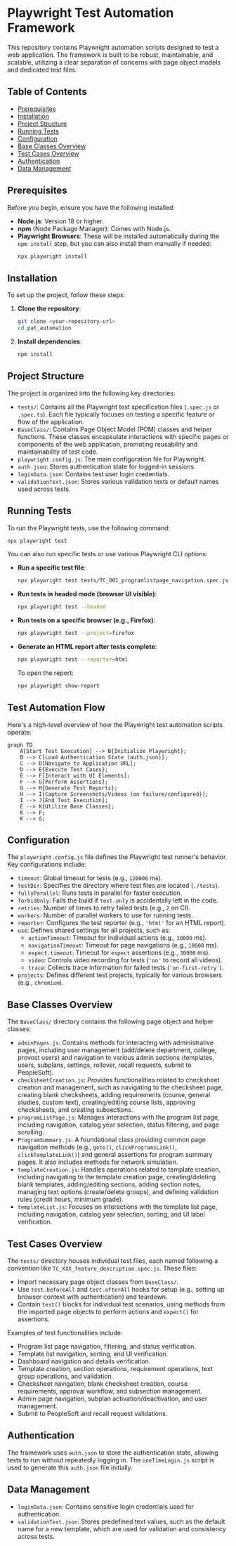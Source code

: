 # Playwright Test Automation Framework

This repository contains Playwright automation scripts designed to test a web application. The framework is built to be robust, maintainable, and scalable, utilizing a clear separation of concerns with page object models and dedicated test files.

## Table of Contents

*   [Prerequisites](#prerequisites)
*   [Installation](#installation)
*   [Project Structure](#project-structure)
*   [Running Tests](#running-tests)
*   [Configuration](#configuration)
*   [Base Classes Overview](#base-classes-overview)
*   [Test Cases Overview](#test-cases-overview)
*   [Authentication](#authentication)
*   [Data Management](#data-management)

## Prerequisites

Before you begin, ensure you have the following installed:

*   **Node.js**: Version 18 or higher.
*   **npm** (Node Package Manager): Comes with Node.js.
*   **Playwright Browsers**: These will be installed automatically during the `npm install` step, but you can also install them manually if needed:
    ```bash
    npx playwright install
    ```

## Installation

To set up the project, follow these steps:

1.  **Clone the repository**:
    ```bash
    git clone <your-repository-url>
    cd pat_automation
    ```
2.  **Install dependencies**:
    ```bash
    npm install
    ```

## Project Structure

The project is organized into the following key directories:

*   `tests/`: Contains all the Playwright test specification files (`.spec.js` or `.spec.ts`). Each file typically focuses on testing a specific feature or flow of the application.
*   `BaseClass/`: Contains Page Object Model (POM) classes and helper functions. These classes encapsulate interactions with specific pages or components of the web application, promoting reusability and maintainability of test code.
*   `playwright.config.js`: The main configuration file for Playwright.
*   `auth.json`: Stores authentication state for logged-in sessions.
*   `loginData.json`: Contains test user login credentials.
*   `validationText.json`: Stores various validation texts or default names used across tests.

## Running Tests

To run the Playwright tests, use the following command:

```bash
npx playwright test
```

You can also run specific tests or use various Playwright CLI options:

*   **Run a specific test file**:
    ```bash
    npx playwright test tests/TC_001_programlistpage_navigation.spec.js
    ```
*   **Run tests in headed mode (browser UI visible)**:
    ```bash
    npx playwright test --headed
    ```
*   **Run tests on a specific browser (e.g., Firefox)**:
    ```bash
    npx playwright test --project=firefox
    ```
*   **Generate an HTML report after tests complete**:
    ```bash
    npx playwright test --reporter=html
    ```
    To open the report:
    ```bash
    npx playwright show-report
    ```

## Test Automation Flow

Here's a high-level overview of how the Playwright test automation scripts operate:

```mermaid
graph TD
    A[Start Test Execution] --> B{Initialize Playwright};
    B --> C[Load Authentication State (auth.json)];
    C --> D[Navigate to Application URL];
    D --> E{Execute Test Cases};
    E --> F[Interact with UI Elements];
    F --> G[Perform Assertions];
    G --> H{Generate Test Reports};
    H --> I[Capture Screenshots/Videos (on failure/configured)];
    I --> J[End Test Execution];
    E --> K{Utilize Base Classes};
    K --> F;
    K --> G;
```

## Configuration

The `playwright.config.js` file defines the Playwright test runner's behavior. Key configurations include:

*   `timeout`: Global timeout for tests (e.g., `120000` ms).
*   `testDir`: Specifies the directory where test files are located (`./tests`).
*   `fullyParallel`: Runs tests in parallel for faster execution.
*   `forbidOnly`: Fails the build if `test.only` is accidentally left in the code.
*   `retries`: Number of times to retry failed tests (e.g., `2` on CI).
*   `workers`: Number of parallel workers to use for running tests.
*   `reporter`: Configures the test reporter (e.g., `'html'` for an HTML report).
*   `use`: Defines shared settings for all projects, such as:
    *   `actionTimeout`: Timeout for individual actions (e.g., `10000` ms).
    *   `navigationTimeout`: Timeout for page navigations (e.g., `10000` ms).
    *   `expect.timeout`: Timeout for `expect` assertions (e.g., `30000` ms).
    *   `video`: Controls video recording for tests (`'on'` to record all videos).
    *   `trace`: Collects trace information for failed tests (`'on-first-retry'`).
*   `projects`: Defines different test projects, typically for various browsers (e.g., `chromium`).

## Base Classes Overview

The `BaseClass/` directory contains the following page object and helper classes:

*   `adminPages.js`: Contains methods for interacting with administrative pages, including user management (add/delete department, college, provost users) and navigation to various admin sections (templates, users, subplans, settings, rollover, recall requests, submit to PeopleSoft).
*   `checksheetCreation.js`: Provides functionalities related to checksheet creation and management, such as navigating to the checksheet page, creating blank checksheets, adding requirements (course, general studies, custom text), creating/editing course lists, approving checksheets, and creating subsections.
*   `programListPage.js`: Manages interactions with the program list page, including navigation, catalog year selection, status filtering, and page scrolling.
*   `ProgramSummary.js`: A foundational class providing common page navigation methods (e.g., `goto()`, `clickProgramsLink()`, `clickTemplateLink()`) and general assertions for program summary pages. It also includes methods for network simulation.
*   `templateCreation.js`: Handles operations related to template creation, including navigating to the template creation page, creating/deleting blank templates, adding/editing sections, adding section notes, managing text options (create/delete groups), and defining validation rules (credit hours, minimum grade).
*   `templateList.js`: Focuses on interactions with the template list page, including navigation, catalog year selection, sorting, and UI label verification.

## Test Cases Overview

The `tests/` directory houses individual test files, each named following a convention like `TC_XXX_feature_description.spec.js`. These files:

*   Import necessary page object classes from `BaseClass/`.
*   Use `test.beforeAll` and `test.afterAll` hooks for setup (e.g., setting up browser context with authentication) and teardown.
*   Contain `test()` blocks for individual test scenarios, using methods from the imported page objects to perform actions and `expect()` for assertions.

Examples of test functionalities include:

*   Program list page navigation, filtering, and status verification.
*   Template list navigation, sorting, and UI verification.
*   Dashboard navigation and details verification.
*   Template creation, section operations, requirement operations, text group operations, and validation.
*   Checksheet navigation, blank checksheet creation, course requirements, approval workflow, and subsection management.
*   Admin page navigation, subplan activation/deactivation, and user management.
*   Submit to PeopleSoft and recall request validations.

## Authentication

The framework uses `auth.json` to store the authentication state, allowing tests to run without repeatedly logging in. The `oneTimeLogin.js` script is used to generate this `auth.json` file initially.

## Data Management

*   `loginData.json`: Contains sensitive login credentials used for authentication.
*   `validationText.json`: Stores predefined text values, such as the default name for a new template, which are used for validation and consistency across tests.
